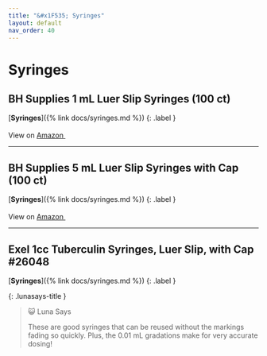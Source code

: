 ```yaml
---
title: "&#x1F535; Syringes"
layout: default
nav_order: 40
---
```


# Syringes


## BH Supplies 1 mL Luer Slip Syringes (100 ct)

[**Syringes**]({% link docs/syringes.md %})
{: .label }

View on <a href="https://www.amazon.com/dp/B07BQDRDC2" class="external" target="_blank">Amazon <svg width="18" height="18" viewBox="0 0 24 24" aria-labelledby="svg-external-link-title"><use xlink:href="#svg-external-link"></use></svg></a>

* * *



## BH Supplies 5 mL Luer Slip Syringes with Cap (100 ct)

[**Syringes**]({% link docs/syringes.md %})
{: .label }

View on <a href="https://www.amazon.com/dp/B08B7DVLY1" class="external" target="_blank">Amazon <svg width="18" height="18" viewBox="0 0 24 24" aria-labelledby="svg-external-link-title"><use xlink:href="#svg-external-link"></use></svg></a>

* * *



## Exel 1cc Tuberculin Syringes, Luer Slip, with Cap #26048

[**Syringes**]({% link docs/syringes.md %})
{: .label }

{: .lunasays-title }
> &#x1F63A; Luna Says
>
> These are good syringes that can be reused without the markings fading so quickly. Plus, the 0.01 mL gradations make for very accurate dosing!

<!-- Updated 2024-10-19 19:30:19.856427Z -->
